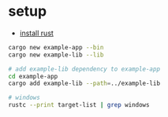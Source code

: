 # setup

- [install rust](https://github.com/ks6088ts/dotfiles/commit/ed0710f4676436659f10ee1d393f9d6cf9fdd750)

```bash
cargo new example-app --bin
cargo new example-lib --lib

# add example-lib dependency to example-app
cd example-app
cargo add example-lib --path=../example-lib

# windows
rustc --print target-list | grep windows
```
